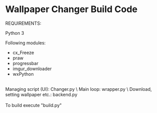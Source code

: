 # Wallpaper Changer Build Code

REQUIREMENTS:

Python 3

Following modules:
  * cx_Freeze
  * praw
  * progressbar
  * imgur_downloader
  * wxPython
<br/>
Managing script (UI): Changer.py \
Main loop: wrapper.py \
Download, setting wallpaper etc.: backend.py
<br/>
<br/> 
To build execute "build.py"
